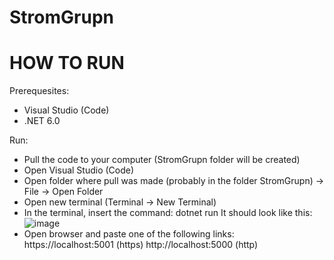 # StromGrupn
# HOW TO RUN

Prerequesites:
  - Visual Studio (Code)
  - .NET 6.0
  
Run:
  - Pull the code to your computer (StromGrupn folder will be created)
  - Open Visual Studio (Code)
  - Open folder where pull was made (probably in the folder StromGrupn) -> File -> Open Folder
  - Open new terminal (Terminal -> New Terminal)
  - In the terminal, insert the command: dotnet run
    It should look like this:
    ![image](https://user-images.githubusercontent.com/38354385/213939403-4c291f34-e926-4fec-9efb-451cd8aba0a9.png)
  - Open browser and paste one of the following links: 
    https://localhost:5001 (https)
    http://localhost:5000 (http)
